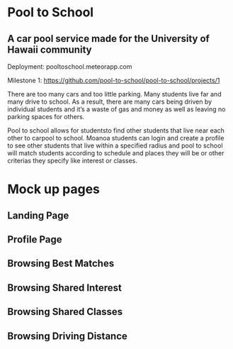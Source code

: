 # Pool to School
## A car pool service made for the University of Hawaii community

Deployment: pooltoschool.meteorapp.com

Milestone 1: https://github.com/pool-to-school/pool-to-school/projects/1

There are too many cars and too little parking. Many students live far and many drive to school. As a result, there are many cars being driven by individual students and it’s a waste of gas and money as well as leaving no parking spaces for others.

Pool to school allows for studentsto find other students that live near each other to carpool to school. Moanoa students can login and create a profile to see other students that live within a specified radius and pool to school will match students according to schedule and places they will be or other criterias they specify like interest or classes.

# Mock up pages

## Landing Page

## Profile Page

## Browsing Best Matches

## Browsing Shared Interest

## Browsing Shared Classes

## Browsing Driving Distance

